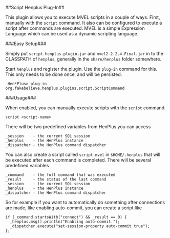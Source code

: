 ##Script Henplus Plug-In##

This plugin allows you to execute MVEL scripts in a couple of ways. First, manually with the `script` command. It also can be
configured to execute a script after commands are executed. MVEL is a simple Expression Language which can be used as a
dynamic scripting language.

###Easy Setup###

Simply put `script-henplus-plugin.jar` and `mvel2-2.2.4.Final.jar` in to the CLASSPATH of `henplus`, generally in the `share/henplus` folder somewhere.

Start `henplus` and register the plugin. Use the `plug-in` command for this. This only needs to be done once, and will be persisted.

     Hen*Plus> plug-in org.fakebelieve.henplus.plugins.script.ScriptCommand

###Usage###

When enabled, you can manually execute scripts with the `script` command.

    script <script-name>

There will be two predefined variables from HenPlus you can access

    _session    - the current SQL session
    _henplus    - the HenPlus instance
    _dispatcher - the HenPlus command dispatcher


You can also create a script called `script.mvel` in `$HOME/.henplus` that will be executed  after each command is completed. There
will be several predefined variables

    _command    - the full command that was executed
    _result     - the status of the last command
    _session    - the current SQL session
    _henplus    - the HenPlus instance
    _dispatcher - the HenPlus command dispatcher

So for example if you want to automatically do something after connections are made, like enabling auto-commit, you can
create a script like

    if (_command.startsWith("connect") && _result == 0) {
      _henplus.msg().println("Enabling auto-commit.");
      _dispatcher.execute("set-session-property auto-commit true");
    };
